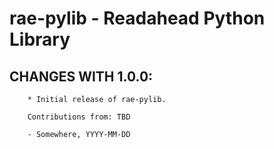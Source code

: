 # rae-pylib - Readahead Python Library

## CHANGES WITH 1.0.0:

        * Initial release of rae-pylib.

        Contributions from: TBD

        - Somewhere, YYYY-MM-DD
